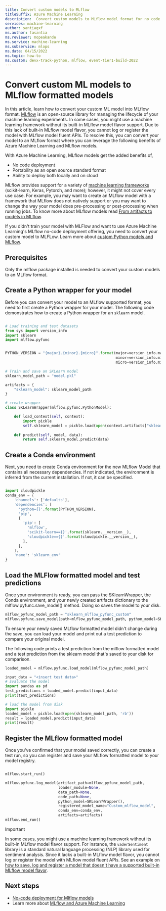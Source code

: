 ```yaml
---
title: Convert custom models to MLflow
titleSuffix: Azure Machine Learning
description:  Convert custom models to MLflow model format for no code deployment with endpoints.
services: machine-learning
author: santiagxf
ms.author: fasantia
ms.reviewer: mopeakande
ms.service: machine-learning
ms.subservice: mlops
ms.date: 04/15/2022
ms.topic: how-to
ms.custom: devx-track-python, mlflow, event-tier1-build-2022
---
```


# Convert custom ML models to MLflow formatted models

In this article, learn how to convert your custom ML model into MLflow format. [MLflow](https://www.mlflow.org) is an open-source library for managing the lifecycle of your machine learning experiments. In some cases, you might use a machine learning framework without its built-in MLflow model flavor support. Due to this lack of built-in MLflow model flavor, you cannot log or register the model with MLflow model fluent APIs. To resolve this, you can convert your model to an MLflow format where you can leverage the following benefits of Azure Machine Learning and MLflow models.

With Azure Machine Learning, MLflow models get the added benefits of, 

* No code deployment
* Portability as an open source standard format
* Ability to deploy both locally and on cloud

MLflow provides support for a variety of [machine learning frameworks](https://mlflow.org/docs/latest/models.html#built-in-model-flavors) (scikit-learn, Keras, Pytorch, and more); however, it might not cover every use case. For example, you may want to create an MLflow model with a framework that MLflow does not natively support or you may want to change the way your model does pre-processing or post-processing when running jobs. To know more about MLflow models read [From artifacts to models in MLflow](concept-mlflow-models.md).

If you didn't train your model with MLFlow and want to use Azure Machine Learning's MLflow no-code deployment offering, you need to convert your custom model to MLFLow. Learn more about [custom Python models and MLflow](https://mlflow.org/docs/latest/models.html#custom-python-models).

## Prerequisites
 
Only the mlflow package installed is needed to convert your custom models to an MLflow format. 

## Create a Python wrapper for your model

Before you can convert your model to an MLflow supported format, you need to first create a Python wrapper for your model.
The following code demonstrates how to create a Python wrapper for an `sklearn` model.

```python

# Load training and test datasets
from sys import version_info
import sklearn
import mlflow.pyfunc


PYTHON_VERSION = "{major}.{minor}.{micro}".format(major=version_info.major,
                                                  minor=version_info.minor,
                                                  micro=version_info.micro)

# Train and save an SKLearn model
sklearn_model_path = "model.pkl"

artifacts = {
    "sklearn_model": sklearn_model_path
}

# create wrapper
class SKLearnWrapper(mlflow.pyfunc.PythonModel):

    def load_context(self, context):
        import pickle
        self.sklearn_model = pickle.load(open(context.artifacts["sklearn_model"], 'rb'))
    
    def predict(self, model, data):
        return self.sklearn_model.predict(data)
```

## Create a Conda environment 

Next, you need to create Conda environment for the new MLflow Model that contains all necessary dependencies. If not indicated, the environment is inferred from the current installation. If not, it can be specified.

```python

import cloudpickle
conda_env = {
    'channels': ['defaults'],
    'dependencies': [
      'python={}'.format(PYTHON_VERSION),
      'pip',
      {
        'pip': [
          'mlflow',
          'scikit-learn=={}'.format(sklearn.__version__),
          'cloudpickle=={}'.format(cloudpickle.__version__),
        ],
      },
    ],
    'name': 'sklearn_env'
}
```

## Load the MLFlow formatted model and test predictions

Once your environment is ready, you can pass the SKlearnWrapper, the Conda environment, and your newly created artifacts dictionary to the mlflow.pyfunc.save_model() method. Doing so saves the model to your disk.

```python
mlflow_pyfunc_model_path = "sklearn_mlflow_pyfunc_custom"
mlflow.pyfunc.save_model(path=mlflow_pyfunc_model_path, python_model=SKLearnWrapper(), conda_env=conda_env, artifacts=artifacts)

```

To ensure your newly saved MLflow formatted model didn't change during the save, you can load your model and print out a test prediction to compare your original model.

The following code prints a test prediction from the mlflow formatted model and a test prediction from the sklearn model that's saved to your disk for comparison. 

```python
loaded_model = mlflow.pyfunc.load_model(mlflow_pyfunc_model_path)

input_data = "<insert test data>"
# Evaluate the model
import pandas as pd
test_predictions = loaded_model.predict(input_data)
print(test_predictions)

# load the model from disk
import pickle
loaded_model = pickle.load(open(sklearn_model_path, 'rb'))
result = loaded_model.predict(input_data)
print(result)
```

## Register the MLflow formatted model

Once you've confirmed that your model saved correctly, you can create a test run, so you can register and save your MLflow formatted model to your model registry.

```python

mlflow.start_run()

mlflow.pyfunc.log_model(artifact_path=mlflow_pyfunc_model_path, 
                        loader_module=None, 
                        data_path=None, 
                        code_path=None,
                        python_model=SKLearnWrapper(),
                        registered_model_name="Custom_mlflow_model", 
                        conda_env=conda_env,
                        artifacts=artifacts)
mlflow.end_run()
```

> [!IMPORTANT]
> In some cases, you might use a machine learning framework without its built-in MLflow model flavor support. For instance, the `vaderSentiment` library is a standard natural language processing (NLP) library used for sentiment analysis. Since it lacks a built-in MLflow model flavor, you cannot log or register the model with MLflow model fluent APIs. See an example on [how to save, log and register a model that doesn't have a supported built-in MLflow model flavor](https://mlflow.org/docs/latest/model-registry.html#registering-an-unsupported-machine-learning-model).

## Next steps

* [No-code deployment for Mlflow models](how-to-deploy-mlflow-models-online-endpoints.md)
* Learn more about [MLflow and Azure Machine Learning](concept-mlflow.md)
